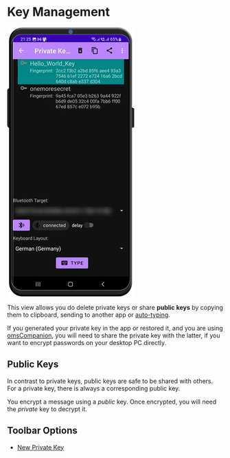 # Key Management

![Private Keys](/readme_images/private_keys.png)

This view allows you do delete private keys or share **public keys** by copying them to clipboard, sending to another app or [auto-typing](autotype.md).

If you generated your private key in the app or restored it, and you are using [omsCompanion](https://github.com/stud0709/oms_companion), you will need to share the private key with the latter, if you want to encrypt passwords on your desktop PC directly.

## Public Keys
In contrast to private keys, public keys are safe to be shared with others. For a private key, there is always a corresponding public key. 

You encrypt a message using a *public* key. Once encrypted, you will need the *private* key to decrypt it.

## Toolbar Options
- [New Private Key](new_private_key.md)
